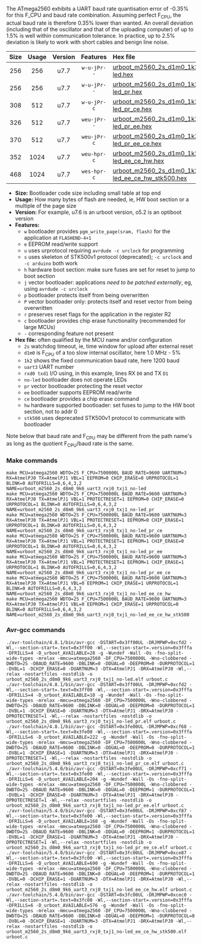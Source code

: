 The ATmega2560 exhibits a UART baud rate quantisation error of -0.35% for this F_CPU and baud rate combination. Assuming perfect F<sub>CPU</sub>, the actual baud rate is therefore 0.35% lower than wanted. An overall deviation (including that of the oscillator and that of the uploading computer) of up to 1.5% is well within communication tolerance. In practice, up to 2.5% deviation is likely to work with short cables and benign line noise.

|Size|Usage|Version|Features|Hex file|
|:-:|:-:|:-:|:-:|:--|
|256|256|u7.7|`w-u-jPr--`|[urboot_m2560_2s_d1m0_1k2_uart3_rxj0_txj1_no-led.hex](https://raw.githubusercontent.com/stefanrueger/urboot.hex/main/boards/mega-r3/atmega2560/watchdog_2_s/internal_oscillator_d-6.25%25/%2B1m000000_hz/%2B%2B%2B1k2_baud/uart3_rxj0_txj1/no-led/urboot_m2560_2s_d1m0_1k2_uart3_rxj0_txj1_no-led.hex)|
|256|256|u7.7|`w-u-jPr--`|[urboot_m2560_2s_d1m0_1k2_uart3_rxj0_txj1_no-led_pr.hex](https://raw.githubusercontent.com/stefanrueger/urboot.hex/main/boards/mega-r3/atmega2560/watchdog_2_s/internal_oscillator_d-6.25%25/%2B1m000000_hz/%2B%2B%2B1k2_baud/uart3_rxj0_txj1/no-led/urboot_m2560_2s_d1m0_1k2_uart3_rxj0_txj1_no-led_pr.hex)|
|308|512|u7.7|`w-u-jPr-c`|[urboot_m2560_2s_d1m0_1k2_uart3_rxj0_txj1_no-led_pr_ce.hex](https://raw.githubusercontent.com/stefanrueger/urboot.hex/main/boards/mega-r3/atmega2560/watchdog_2_s/internal_oscillator_d-6.25%25/%2B1m000000_hz/%2B%2B%2B1k2_baud/uart3_rxj0_txj1/no-led/urboot_m2560_2s_d1m0_1k2_uart3_rxj0_txj1_no-led_pr_ce.hex)|
|326|512|u7.7|`weu-jPr--`|[urboot_m2560_2s_d1m0_1k2_uart3_rxj0_txj1_no-led_pr_ee.hex](https://raw.githubusercontent.com/stefanrueger/urboot.hex/main/boards/mega-r3/atmega2560/watchdog_2_s/internal_oscillator_d-6.25%25/%2B1m000000_hz/%2B%2B%2B1k2_baud/uart3_rxj0_txj1/no-led/urboot_m2560_2s_d1m0_1k2_uart3_rxj0_txj1_no-led_pr_ee.hex)|
|370|512|u7.7|`weu-jPr-c`|[urboot_m2560_2s_d1m0_1k2_uart3_rxj0_txj1_no-led_pr_ee_ce.hex](https://raw.githubusercontent.com/stefanrueger/urboot.hex/main/boards/mega-r3/atmega2560/watchdog_2_s/internal_oscillator_d-6.25%25/%2B1m000000_hz/%2B%2B%2B1k2_baud/uart3_rxj0_txj1/no-led/urboot_m2560_2s_d1m0_1k2_uart3_rxj0_txj1_no-led_pr_ee_ce.hex)|
|352|1024|u7.7|`weu-hpr-c`|[urboot_m2560_2s_d1m0_1k2_uart3_rxj0_txj1_no-led_ee_ce_hw.hex](https://raw.githubusercontent.com/stefanrueger/urboot.hex/main/boards/mega-r3/atmega2560/watchdog_2_s/internal_oscillator_d-6.25%25/%2B1m000000_hz/%2B%2B%2B1k2_baud/uart3_rxj0_txj1/no-led/urboot_m2560_2s_d1m0_1k2_uart3_rxj0_txj1_no-led_ee_ce_hw.hex)|
|468|1024|u7.7|`wes-hpr-c`|[urboot_m2560_2s_d1m0_1k2_uart3_rxj0_txj1_no-led_ee_ce_hw_stk500.hex](https://raw.githubusercontent.com/stefanrueger/urboot.hex/main/boards/mega-r3/atmega2560/watchdog_2_s/internal_oscillator_d-6.25%25/%2B1m000000_hz/%2B%2B%2B1k2_baud/uart3_rxj0_txj1/no-led/urboot_m2560_2s_d1m0_1k2_uart3_rxj0_txj1_no-led_ee_ce_hw_stk500.hex)|

- **Size:** Bootloader code size including small table at top end
- **Usage:** How many bytes of flash are needed, ie, HW boot section or a multiple of the page size
- **Version:** For example, u7.6 is an urboot version, o5.2 is an optiboot version
- **Features:**
  + `w` bootloader provides `pgm_write_page(sram, flash)` for the application at `FLASHEND-4+1`
  + `e` EEPROM read/write support
  + `u` uses urprotocol requiring `avrdude -c urclock` for programming
  + `s` uses skeleton of STK500v1 protocol (deprecated); `-c urclock` and `-c arduino` both work
  + `h` hardware boot section: make sure fuses are set for reset to jump to boot section
  + `j` vector bootloader: applications *need to be patched externally*, eg, using `avrdude -c urclock`
  + `p` bootloader protects itself from being overwritten
  + `P` vector bootloader only: protects itself and reset vector from being overwritten
  + `r` preserves reset flags for the application in the register R2
  + `c` bootloader provides chip erase functionality (recommended for large MCUs)
  + `-` corresponding feature not present
- **Hex file:** often qualified by the MCU name and/or configuration
  + `2s` watchdog timeout, ie, time window for upload after external reset
  + `d1m0` is F<sub>CPU</sub> of a too slow internal oscillator, here 1.0 MHz - 5%
  + `1k2` shows the fixed communication baud rate, here 1200 baud
  + `uart3` UART number
  + `rxd0 txd1` I/O using, in this example, lines RX `D0` and TX `D1`
  + `no-led` bootloader does not operate LEDs
  + `pr` vector bootloader protecting the reset vector
  + `ee` bootloader supports EEPROM read/write
  + `ce` bootloader provides a chip erase command
  + `hw` hardware supported bootloader: set fuses to jump to the HW boot section, not to addr 0
  + `stk500` uses deprecated STK500v1 protocol to communicate with bootloader


Note below that baud rate and F<sub>CPU</sub> may be different from the path name's as long as the quotient F<sub>CPU</sub>/baud rate is the same.

### Make commands
```
make MCU=atmega2560 WDTO=2S F_CPU=7500000L BAUD_RATE=9600 UARTNUM=3 RX=AtmelPJ0 TX=AtmelPJ1 VBL=1 EEPROM=0 CHIP_ERASE=0 URPROTOCOL=1 BLINK=0 AUTOFRILLS=0,6,4,3,2 NAME=urboot_m2560_2s_d8m0_9k6_uart3_rxj0_txj1_no-led
make MCU=atmega2560 WDTO=2S F_CPU=7500000L BAUD_RATE=9600 UARTNUM=3 RX=AtmelPJ0 TX=AtmelPJ1 VBL=1 PROTECTRESET=1 EEPROM=0 CHIP_ERASE=0 URPROTOCOL=1 BLINK=0 AUTOFRILLS=0,6,4,3,2 NAME=urboot_m2560_2s_d8m0_9k6_uart3_rxj0_txj1_no-led_pr
make MCU=atmega2560 WDTO=2S F_CPU=7500000L BAUD_RATE=9600 UARTNUM=3 RX=AtmelPJ0 TX=AtmelPJ1 VBL=1 PROTECTRESET=1 EEPROM=0 CHIP_ERASE=1 URPROTOCOL=1 BLINK=0 AUTOFRILLS=0,6,4,3,2 NAME=urboot_m2560_2s_d8m0_9k6_uart3_rxj0_txj1_no-led_pr_ce
make MCU=atmega2560 WDTO=2S F_CPU=7500000L BAUD_RATE=9600 UARTNUM=3 RX=AtmelPJ0 TX=AtmelPJ1 VBL=1 PROTECTRESET=1 EEPROM=1 CHIP_ERASE=0 URPROTOCOL=1 BLINK=0 AUTOFRILLS=0,6,4,3,2 NAME=urboot_m2560_2s_d8m0_9k6_uart3_rxj0_txj1_no-led_pr_ee
make MCU=atmega2560 WDTO=2S F_CPU=7500000L BAUD_RATE=9600 UARTNUM=3 RX=AtmelPJ0 TX=AtmelPJ1 VBL=1 PROTECTRESET=1 EEPROM=1 CHIP_ERASE=1 URPROTOCOL=1 BLINK=0 AUTOFRILLS=0,6,4,3,2 NAME=urboot_m2560_2s_d8m0_9k6_uart3_rxj0_txj1_no-led_pr_ee_ce
make MCU=atmega2560 WDTO=2S F_CPU=7500000L BAUD_RATE=9600 UARTNUM=3 RX=AtmelPJ0 TX=AtmelPJ1 VBL=0 EEPROM=1 CHIP_ERASE=1 URPROTOCOL=1 BLINK=0 AUTOFRILLS=0,6,4,3,2 NAME=urboot_m2560_2s_d8m0_9k6_uart3_rxj0_txj1_no-led_ee_ce_hw
make MCU=atmega2560 WDTO=2S F_CPU=7500000L BAUD_RATE=9600 UARTNUM=3 RX=AtmelPJ0 TX=AtmelPJ1 VBL=0 EEPROM=1 CHIP_ERASE=1 URPROTOCOL=0 BLINK=0 AUTOFRILLS=0,6,4,3,2 NAME=urboot_m2560_2s_d8m0_9k6_uart3_rxj0_txj1_no-led_ee_ce_hw_stk500
```

### Avr-gcc commands
```
./avr-toolchain/4.8.1/bin/avr-gcc -DSTART=0x3ff00UL -DRJMPWP=0xcfd2 -Wl,--section-start=.text=0x3ff00 -Wl,--section-start=.version=0x3fffa -DFRILLS=4 -D_urboot_AVAILABLE=28 -g -Wundef -Wall -Os -fno-split-wide-types -mrelax -mmcu=atmega2560 -DF_CPU=7500000L -Wno-clobbered -DWDTO=2S -DBAUD_RATE=9600 -DBLINK=0 -DDUAL=0 -DEEPROM=0 -DURPROTOCOL=1 -DVBL=1 -DCHIP_ERASE=0 -DUARTNUM=3 -DTX=AtmelPJ1 -DRX=AtmelPJ0 -Wl,--relax -nostartfiles -nostdlib -o urboot_m2560_2s_d8m0_9k6_uart3_rxj0_txj1_no-led.elf urboot.c
./avr-toolchain/4.8.1/bin/avr-gcc -DSTART=0x3ff00UL -DRJMPWP=0xcfd2 -Wl,--section-start=.text=0x3ff00 -Wl,--section-start=.version=0x3fffa -DFRILLS=4 -D_urboot_AVAILABLE=10 -g -Wundef -Wall -Os -fno-split-wide-types -mrelax -mmcu=atmega2560 -DF_CPU=7500000L -Wno-clobbered -DWDTO=2S -DBAUD_RATE=9600 -DBLINK=0 -DDUAL=0 -DEEPROM=0 -DURPROTOCOL=1 -DVBL=1 -DCHIP_ERASE=0 -DUARTNUM=3 -DTX=AtmelPJ1 -DRX=AtmelPJ0 -DPROTECTRESET=1 -Wl,--relax -nostartfiles -nostdlib -o urboot_m2560_2s_d8m0_9k6_uart3_rxj0_txj1_no-led_pr.elf urboot.c
./avr-toolchain/4.8.1/bin/avr-gcc -DSTART=0x3fe00UL -DRJMPWP=0xcf68 -Wl,--section-start=.text=0x3fe00 -Wl,--section-start=.version=0x3fffa -DFRILLS=6 -D_urboot_AVAILABLE=222 -g -Wundef -Wall -Os -fno-split-wide-types -mrelax -mmcu=atmega2560 -DF_CPU=7500000L -Wno-clobbered -DWDTO=2S -DBAUD_RATE=9600 -DBLINK=0 -DDUAL=0 -DEEPROM=0 -DURPROTOCOL=1 -DVBL=1 -DCHIP_ERASE=1 -DUARTNUM=3 -DTX=AtmelPJ1 -DRX=AtmelPJ0 -DPROTECTRESET=1 -Wl,--relax -nostartfiles -nostdlib -o urboot_m2560_2s_d8m0_9k6_uart3_rxj0_txj1_no-led_pr_ce.elf urboot.c
./avr-toolchain/5.4.0/bin/avr-gcc -DSTART=0x3fe00UL -DRJMPWP=0xcf71 -Wl,--section-start=.text=0x3fe00 -Wl,--section-start=.version=0x3fffa -DFRILLS=6 -D_urboot_AVAILABLE=204 -g -Wundef -Wall -Os -fno-split-wide-types -mrelax -mmcu=atmega2560 -DF_CPU=7500000L -Wno-clobbered -DWDTO=2S -DBAUD_RATE=9600 -DBLINK=0 -DDUAL=0 -DEEPROM=1 -DURPROTOCOL=1 -DVBL=1 -DCHIP_ERASE=0 -DUARTNUM=3 -DTX=AtmelPJ1 -DRX=AtmelPJ0 -DPROTECTRESET=1 -Wl,--relax -nostartfiles -nostdlib -o urboot_m2560_2s_d8m0_9k6_uart3_rxj0_txj1_no-led_pr_ee.elf urboot.c
./avr-toolchain/5.4.0/bin/avr-gcc -DSTART=0x3fe00UL -DRJMPWP=0xcf87 -Wl,--section-start=.text=0x3fe00 -Wl,--section-start=.version=0x3fffa -DFRILLS=6 -D_urboot_AVAILABLE=160 -g -Wundef -Wall -Os -fno-split-wide-types -mrelax -mmcu=atmega2560 -DF_CPU=7500000L -Wno-clobbered -DWDTO=2S -DBAUD_RATE=9600 -DBLINK=0 -DDUAL=0 -DEEPROM=1 -DURPROTOCOL=1 -DVBL=1 -DCHIP_ERASE=1 -DUARTNUM=3 -DTX=AtmelPJ1 -DRX=AtmelPJ0 -DPROTECTRESET=1 -Wl,--relax -nostartfiles -nostdlib -o urboot_m2560_2s_d8m0_9k6_uart3_rxj0_txj1_no-led_pr_ee_ce.elf urboot.c
./avr-toolchain/5.4.0/bin/avr-gcc -DSTART=0x3fc00UL -DRJMPWP=0xce87 -Wl,--section-start=.text=0x3fc00 -Wl,--section-start=.version=0x3fffa -DFRILLS=6 -D_urboot_AVAILABLE=690 -g -Wundef -Wall -Os -fno-split-wide-types -mrelax -mmcu=atmega2560 -DF_CPU=7500000L -Wno-clobbered -DWDTO=2S -DBAUD_RATE=9600 -DBLINK=0 -DDUAL=0 -DEEPROM=1 -DURPROTOCOL=1 -DVBL=0 -DCHIP_ERASE=1 -DUARTNUM=3 -DTX=AtmelPJ1 -DRX=AtmelPJ0 -Wl,--relax -nostartfiles -nostdlib -o urboot_m2560_2s_d8m0_9k6_uart3_rxj0_txj1_no-led_ee_ce_hw.elf urboot.c
./avr-toolchain/5.4.0/bin/avr-gcc -DSTART=0x3fc00UL -DRJMPWP=0xcec0 -Wl,--section-start=.text=0x3fc00 -Wl,--section-start=.version=0x3fffa -DFRILLS=6 -D_urboot_AVAILABLE=576 -g -Wundef -Wall -Os -fno-split-wide-types -mrelax -mmcu=atmega2560 -DF_CPU=7500000L -Wno-clobbered -DWDTO=2S -DBAUD_RATE=9600 -DBLINK=0 -DDUAL=0 -DEEPROM=1 -DURPROTOCOL=0 -DVBL=0 -DCHIP_ERASE=1 -DUARTNUM=3 -DTX=AtmelPJ1 -DRX=AtmelPJ0 -Wl,--relax -nostartfiles -nostdlib -o urboot_m2560_2s_d8m0_9k6_uart3_rxj0_txj1_no-led_ee_ce_hw_stk500.elf urboot.c
```

